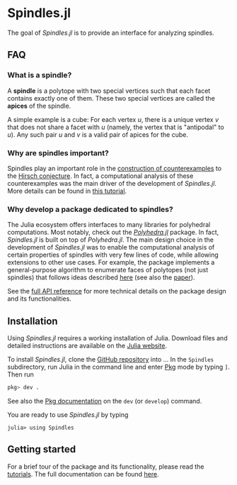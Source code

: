 # Spindles.jl

The goal of *Spindles.jl* is to provide an interface for analyzing spindles.

## FAQ
### What is a spindle?
A **spindle** is a polytope with two special vertices such that each facet contains exactly one of them. These two special vertices are called the **apices** of the spindle. 

A simple example is a cube: For each vertex $u$, there is a unique vertex $v$ that does not share a facet with $u$ (namely, the vertex that is "antipodal" to $u$). Any such pair $u$ and $v$ is a valid pair of apices for the cube.

### Why are spindles important?
Spindles play an important role in the [construction of counterexamples](https://arxiv.org/abs/1006.2814) to the [Hirsch conjecture](https://en.wikipedia.org/wiki/Hirsch_conjecture). In fact, a computational analysis of these counterexamples was the main driver of the development of *Spindles.jl*. More details can be found in [this tutorial](@ref "Spindles and the Hirsch conjecture").

### Why develop a package dedicated to spindles?
The Julia ecosystem offers interfaces to many libraries for polyhedral computations. Most notably, check out the [*Polyhedra.jl*](https://juliapolyhedra.github.io/Polyhedra.jl/) package. In fact, *Spindles.jl* is built on top of *Polyhedra.jl*. The main design choice in the development of *Spindles.jl* was to enable the computational analysis of certain properties of spindles with very few lines of code, while allowing extensions to other use cases. For example, the package implements a general-purpose algorithm to enumerate faces of polytopes (not just spindles) that follows ideas described [here](https://sites.google.com/site/christopheweibel/research/hirsch-conjecture) (see also the [paper](https://arxiv.org/pdf/1202.4701)).

See the [full API reference](@ref "Index") for more technical details on the package design and its functionalities.


## Installation
Using *Spindles.jl* requires a working installation of Julia. Download files and detailed instructions are available on the [Julia website](https://julialang.org/).

To install *Spindles.jl*, clone the [GitHub repository](https://github.com/ma-b/hirsch-walks) into ... In the `Spindles` subdirectory, run Julia in the command line and enter [Pkg](https://docs.julialang.org/en/v1/stdlib/Pkg/) mode by typing `]`. Then run

```julia
pkg> dev .
```

See also the [Pkg documentation](https://pkgdocs.julialang.org/v1/managing-packages/#developing) on the `dev` (or `develop`) command.

You are ready to use *Spindles.jl* by typing
```jldoctest
julia> using Spindles
```

## Getting started
For a brief tour of the package and its functionality, please read the [tutorials](@ref "First steps"). The full documentation can be found [here](@ref "Index").
